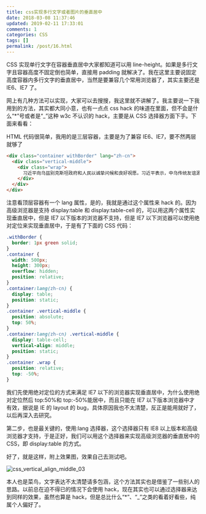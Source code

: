 ```yaml
---
title: css实现多行文字或者图片的垂直居中
date: 2018-03-08 11:37:46
updated: 2019-02-11 17:33:01
comments: 1
categories: CSS
tags: []
permalink: /post/16.html
---
```


CSS 实现单行文字在容器垂直居中大家都知道可以用 line-height。如果是多行文字且容器高度不固定倒也简单，直接用 padding 就解决了。我在这里主要说固定高度容器内多行文字的垂直居中，当然是要兼容几个常用浏览器了，其实主要还是 IE6、IE7 了。

<!--more-->

网上有几种方法可以实现，大家可以去搜搜，我这里就不讲解了。我主要说一下我用到的方法，其实都大同小意，也有一点点 css hack 的味道在里面，但不会是什么“\*”号或者是“\_”这种 w3c 不认识的 hack，主要是从 CSS 选择器方面下手。下面来看看：

HTML 代码很简单，我用的是三层容器，主要是为了兼容 IE6、IE7，要不然两层就够了

```html
<div class="container withBorder" lang="zh-cn">
  <div class="vertical-middle">
    <div class="wrap">
      习近平向乌兹别克斯坦政府和人民以诚挚问候和良好祝愿。习近平表示，中乌传统友谊源远流长。古老的丝绸之路早在两千多年前就将两国人民联系在一起。建交21年来，中乌关系全面快速发展。事实证明，中乌世代友好、互利合作是完全正确的战略选择。我期待着同卡里莫夫总统等就发展和深化两个关系以及其他共同关心的国际和地区问题深入交换意见，并签署重要政治文件。我相信，这次访问一定能够取得成功，为中乌战略伙伴使用关系发展注入新的强大动力。
    </div>
  </div>
</div>
```

注意看顶层容器有一个 lang 属性，是的，我就是通过这个属性来 hack 的。因为高级浏览器是支持 display:table 和 display:table-cell 的，可以用这两个属性实现垂直居中，但是 IE7 以下版本的浏览器不支持，但是 IE7 以下浏览器可以使用绝对定位来实现垂直居中，于是有了下面的 CSS 代码：

```css
.withBorder {
  border: 1px green solid;
}
.container {
  width: 500px;
  height: 300px;
  overflow: hidden;
  position: relative;
}
.container:lang(zh-cn) {
  display: table;
  position: static;
}
.container .vertical-middle {
  position: absolute;
  top: 50%;
}
.container:lang(zh-cn) .vertical-middle {
  display: table-cell;
  vertical-align: middle;
  position: static;
}
.container .wrap {
  position: relative;
  top: -50%;
}
```

我们先使用绝对定位的方式来满足 IE7 以下的浏览器实现垂直居中，为什么使用绝对定位然后 top:50%和 top:-50%能居中，而且只能在 IE7 以下版本浏览器中才有效，据说是 IE 的 layout 的 bug，具体原因我也不太清楚，反正是能用就好了，以后再深入去研究。

第二步，也是最关键的，使用:lang 选择器，这个选择器只有 IE8 以上版本和高级浏览器才支持，于是正好，我们可以用这个选择器来实现高级浏览器的垂直居中的 CSS，即 display:table 的方式。

好了，就是这样，附上效果图，效果自己去测试吧。

![css_vertical_align_middle_03](https://github.com/richardchen85/blog/raw/master/static/css_vertical_align_middle_03.png)

本人也是菜鸟，文字表达不太清楚请多包涵，这个方法其实也是借鉴了一些别人的思路。以前总在迫不得已的情况下会使用 hack，现在其实也可以通过选择器来达到同样的效果，虽然也算是 hack，但是总比什么“\*”、“\_”之类的看着好看些，纯属个人偏好了。
